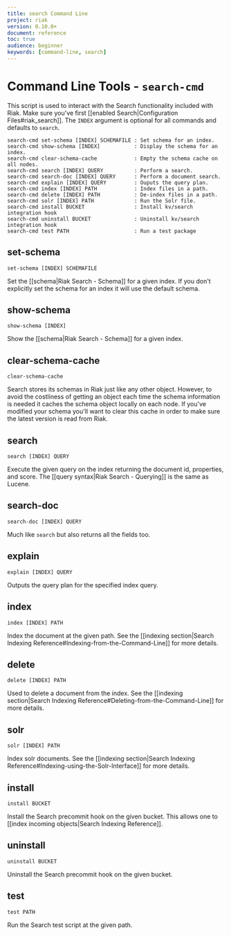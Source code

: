 ```yaml
---
title: search Command Line
project: riak
version: 0.10.0+
document: reference
toc: true
audience: beginner
keywords: [command-line, search]
---
```


# Command Line Tools - `search-cmd`

This script is used to interact with the Search functionality included with
Riak.  Make sure you've first 
[[enabled  Search|Configuration Files#riak_search]]. The `INDEX` argument is 
optional for all commands and defaults to `search`.

    
    search-cmd set-schema [INDEX] SCHEMAFILE : Set schema for an index.
    search-cmd show-schema [INDEX]           : Display the schema for an index.
    search-cmd clear-schema-cache            : Empty the schema cache on all nodes.
    search-cmd search [INDEX] QUERY          : Perform a search.
    search-cmd search-doc [INDEX] QUERY      : Perform a document search.
    search-cmd explain [INDEX] QUERY         : Ouputs the query plan.
    search-cmd index [INDEX] PATH            : Index files in a path.
    search-cmd delete [INDEX] PATH           : De-index files in a path.
    search-cmd solr [INDEX] PATH             : Run the Solr file.
    search-cmd install BUCKET                : Install kv/search integration hook
    search-cmd uninstall BUCKET              : Uninstall kv/search integration hook
    search-cmd test PATH                     : Run a test package


## set-schema

    set-schema [INDEX] SCHEMAFILE

Set the [[schema|Riak Search - Schema]] for a given index.  If you don't 
explicitly set the schema for an index it will use the default schema.


## show-schema

    show-schema [INDEX]

Show the [[schema|Riak Search - Schema]] for a given index.


## clear-schema-cache

    clear-schema-cache

Search stores its schemas in Riak just like any other object.  However, to
avoid the costliness of getting an object each time the schema information is
needed it caches the schema object locally on each node.  If you've modified
your schema you'll want to clear this cache in order to make sure the latest
version is read from Riak.


## search

    search [INDEX] QUERY

Execute the given query on the index returning the document id, properties, and
score.  The [[query syntax|Riak Search - Querying]] is the same as Lucene.


## search-doc

    search-doc [INDEX] QUERY

Much like `search` but also returns all the fields too.

## explain

    explain [INDEX] QUERY
    
Outputs the query plan for the specified index query.


## index

    index [INDEX] PATH

Index the document at the given path.  See the 
[[indexing section|Search Indexing Reference#Indexing-from-the-Command-Line]] for 
more details.


## delete

    delete [INDEX] PATH

Used to delete a document from the index.  See the 
[[indexing section|Search Indexing Reference#Deleting-from-the-Command-Line]] 
for more details.


## solr

    solr [INDEX] PATH

Index solr documents.  See the 
[[indexing section|Search Indexing Reference#Indexing-using-the-Solr-Interface]]
for more details.


## install

    install BUCKET

Install the Search precommit hook on the given bucket.  This allows one to
[[index incoming objects|Search Indexing Reference]].


## uninstall

    uninstall BUCKET

Uninstall the Search precommit hook on the given bucket.


## test

    test PATH

Run the Search test script at the given path.